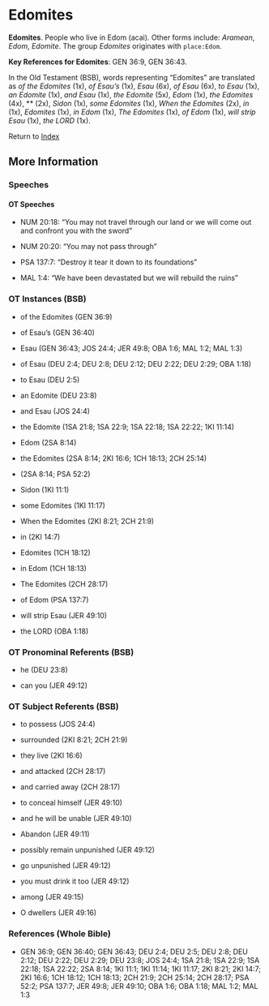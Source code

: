 # Edomites
**Edomites**. 
People who live in Edom (acai). 
Other forms include: 
*Aramean*, *Edom*, *Edomite*. 
The group _Edomites_ originates with `place:Edom`. 


**Key References for Edomites**: 
GEN 36:9, GEN 36:43. 


In the Old Testament (BSB), words representing “Edomites” are translated as 
*of the Edomites* (1x), *of Esau’s* (1x), *Esau* (6x), *of Esau* (6x), *to Esau* (1x), *an Edomite* (1x), *and Esau* (1x), *the Edomite* (5x), *Edom* (1x), *the Edomites* (4x), ** (2x), *Sidon* (1x), *some Edomites* (1x), *When the Edomites* (2x), *in* (1x), *Edomites* (1x), *in Edom* (1x), *The Edomites* (1x), *of Edom* (1x), *will strip Esau* (1x), *the LORD* (1x). 




Return to [Index](00-Index.md)

## More Information

### Speeches

#### OT Speeches

* NUM 20:18: “You may not travel through our land or we will come out and confront you with the sword”

* NUM 20:20: “You may not pass through”

* PSA 137:7: “Destroy it tear it down to its foundations”

* MAL 1:4: “We have been devastated but we will rebuild the ruins”

### OT Instances (BSB)

* of the Edomites (GEN 36:9)

* of Esau’s (GEN 36:40)

* Esau (GEN 36:43; JOS 24:4; JER 49:8; OBA 1:6; MAL 1:2; MAL 1:3)

* of Esau (DEU 2:4; DEU 2:8; DEU 2:12; DEU 2:22; DEU 2:29; OBA 1:18)

* to Esau (DEU 2:5)

* an Edomite (DEU 23:8)

* and Esau (JOS 24:4)

* the Edomite (1SA 21:8; 1SA 22:9; 1SA 22:18; 1SA 22:22; 1KI 11:14)

* Edom (2SA 8:14)

* the Edomites (2SA 8:14; 2KI 16:6; 1CH 18:13; 2CH 25:14)

*  (2SA 8:14; PSA 52:2)

* Sidon (1KI 11:1)

* some Edomites (1KI 11:17)

* When the Edomites (2KI 8:21; 2CH 21:9)

* in (2KI 14:7)

* Edomites (1CH 18:12)

* in Edom (1CH 18:13)

* The Edomites (2CH 28:17)

* of Edom (PSA 137:7)

* will strip Esau (JER 49:10)

* the LORD (OBA 1:18)



### OT Pronominal Referents (BSB)

* he (DEU 23:8)

* can you (JER 49:12)



### OT Subject Referents (BSB)

* to possess (JOS 24:4)

* surrounded (2KI 8:21; 2CH 21:9)

* they live (2KI 16:6)

* and attacked (2CH 28:17)

* and carried away (2CH 28:17)

* to conceal himself (JER 49:10)

* and he will be unable (JER 49:10)

* Abandon (JER 49:11)

* possibly remain unpunished (JER 49:12)

* go unpunished (JER 49:12)

* you must drink it too (JER 49:12)

* among (JER 49:15)

* O dwellers (JER 49:16)



### References (Whole Bible)

* GEN 36:9; GEN 36:40; GEN 36:43; DEU 2:4; DEU 2:5; DEU 2:8; DEU 2:12; DEU 2:22; DEU 2:29; DEU 23:8; JOS 24:4; 1SA 21:8; 1SA 22:9; 1SA 22:18; 1SA 22:22; 2SA 8:14; 1KI 11:1; 1KI 11:14; 1KI 11:17; 2KI 8:21; 2KI 14:7; 2KI 16:6; 1CH 18:12; 1CH 18:13; 2CH 21:9; 2CH 25:14; 2CH 28:17; PSA 52:2; PSA 137:7; JER 49:8; JER 49:10; OBA 1:6; OBA 1:18; MAL 1:2; MAL 1:3



